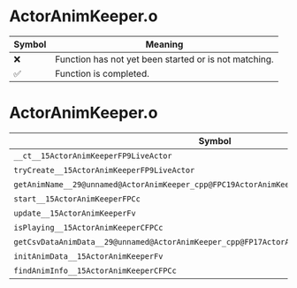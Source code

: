 # ActorAnimKeeper.o
| Symbol | Meaning 
| ------------- | ------------- 
| :x: | Function has not yet been started or is not matching. 
| :white_check_mark: | Function is completed. 


# ActorAnimKeeper.o
| Symbol | Decompiled? |
| ------------- | ------------- |
| `__ct__15ActorAnimKeeperFP9LiveActor` | :x: |
| `tryCreate__15ActorAnimKeeperFP9LiveActor` | :x: |
| `getAnimName__29@unnamed@ActorAnimKeeper_cpp@FPC19ActorAnimKeeperInfoRC17ActorAnimDataInfo` | :x: |
| `start__15ActorAnimKeeperFPCc` | :x: |
| `update__15ActorAnimKeeperFv` | :x: |
| `isPlaying__15ActorAnimKeeperCFPCc` | :x: |
| `getCsvDataAnimData__29@unnamed@ActorAnimKeeper_cpp@FP17ActorAnimDataInfoPCcP8JMapInfol` | :x: |
| `initAnimData__15ActorAnimKeeperFv` | :x: |
| `findAnimInfo__15ActorAnimKeeperCFPCc` | :x: |
